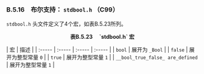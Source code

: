 ### B.5.16　布尔支持： `stdbool.h` （C99）

`stdbool.h` 头文件定义了4个宏，如表B.5.23所列。

<center class="my_markdown"><b class="my_markdown">表B.5.23　 `stdbool.h` 宏</b></center>

| 宏 | 描述 |
| :-----  | :-----  | :-----  | :-----  |
| `bool` | 展开为 `_Bool` |
| `false` | 展开为整型常量 `0` |
| `true` | 展开为整型常量 `1` |
| `__bool_true_false_ are_defined` | 展开为整型常量 `1` |

